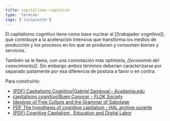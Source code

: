 ```yaml
---
title: capitalismo cognitivo
type: 'término'
tags: ['incipiente']
---
```


El capitalismo cognitivo tiene como base nuclear al [[trabajador cognitivo]], que contribuye a la aceleración intensiva que transforma los medios de producción y los procesos en los que se producen y consumen bienes y servicios.

También se le llama, con una connotación más optimista, *[[economía del conocimiento]]*. Sin embargo ambos términos deberían caracterizarse por separado justamente por esa diferencia de postura a favor o en contra.

Para construirlo:

- [(PDF) Capitalismo Cognitivo|Gabriel Sandoval - Academia.edu](https://www.academia.edu/26387205/Capitalismo_Cognitivo)
- [capitalismo cognitivo|Buen Conocer - FLOK Society](https://floksociety.org/tag/capitalismo-cognitivo/)
- [Ideology of Free Culture and the Grammar of Sabotage](http://www.rekombinant.org/docs/Ideology-of-Free-Culture.pdf)
- [PDF The hypothesis of cognitive capitalism - HAL archive ouverte](https://halshs.archives-ouvertes.fr/file/index/docid/273641/filename/The_hypothesis_of_Cognitive_Capitalismhall.pdf)
- [(PDF) Cognitive Capitalism , Education and Digital Labor](https://www.researchgate.net/publication/234669054_Cognitive_Capitalism_Education_and_Digital_Labor)

